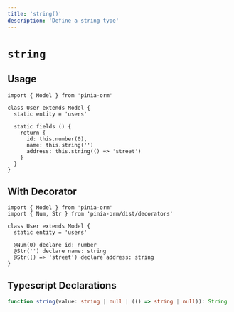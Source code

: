 ```yaml
---
title: 'string()'
description: 'Define a string type'
---
```


# `string`

## Usage

````js[User.js]
import { Model } from 'pinia-orm'

class User extends Model {
  static entity = 'users'

  static fields () {
    return {
      id: this.number(0),
      name: this.string('')
      address: this.string(() => 'street')
    }
  }
}
````

## With Decorator

````ts[User.ts]
import { Model } from 'pinia-orm'
import { Num, Str } from 'pinia-orm/dist/decorators'

class User extends Model {
  static entity = 'users'
  
  @Num(0) declare id: number
  @Str('') declare name: string
  @Str(() => 'street') declare address: string
}
````

## Typescript Declarations

````ts
function string(value: string | null | (() => string | null)): String
````

